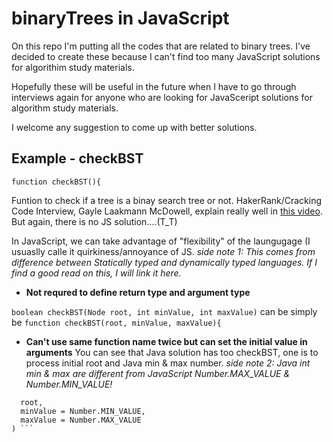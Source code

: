 # binaryTrees in JavaScript
On this repo I'm putting all the codes that are related to binary trees. 
I've decided to create these because I can't find too many JavaScript solutions for algorithim study materials. 

Hopefully these will be useful in the future when I have to go through interviews again for anyone who are looking for JavaSceript solutions for algorithm study materials.   

I welcome any suggestion to come up with better solutions. 

## Example - checkBST
```
function checkBST(){
```
Funtion to check if a tree is a binay search tree or not. 
HakerRank/Cracking Code Interview, Gayle Laakmann McDowell, explain really well in [this video](https://www.youtube.com/watch?time_continue=4&v=i_Q0v_Ct5lY). But again, there is no JS solution....(T_T)

In JavaScript, we can take advantage of "flexibility" of the laungugage (I usuaslly calle it quirkiness/annoyance of JS.
*side note 1: This comes from difference between Statically typed and dynamically typed languages. If I find a good read on this, I will link it here.*

- **Not requred to define return type and argument type**

```boolean checkBST(Node root, int minValue, int maxValue)```
can be simply be ```function checkBST(root, minValue, maxValue){ ```

 - **Can't use same function name twice but can set the initial value in arguments**
You can see that Java solution has too checkBST, one is to process initial root and Java min & max number. 
*side note 2: Java int min & max are different from JavaScript Number.MAX_VALUE & Number.MIN_VALUE!* 

```function checkBST(
  root,
  minValue = Number.MIN_VALUE,
  maxValue = Number.MAX_VALUE
) ```
